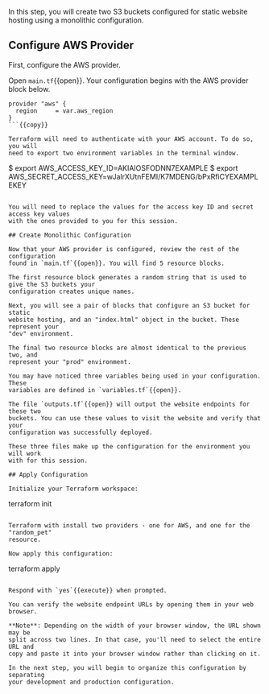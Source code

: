 In this step, you will create two S3 buckets configured for static website
hosting using a monolithic configuration.

## Configure AWS Provider

First, configure the AWS provider.

Open `main.tf`{{open}}. Your configuration begins with the AWS provider block below.

```
provider "aws" {
  region     = var.aws_region
}
```{{copy}}

Terraform will need to authenticate with your AWS account. To do so, you will
need to export two environment variables in the terminal window.

```
$ export AWS_ACCESS_KEY_ID=AKIAIOSFODNN7EXAMPLE
$ export AWS_SECRET_ACCESS_KEY=wJalrXUtnFEMI/K7MDENG/bPxRfiCYEXAMPLEKEY
```

You will need to replace the values for the access key ID and secret access key values
with the ones provided to you for this session.

## Create Monolithic Configuration

Now that your AWS provider is configured, review the rest of the configuration
found in `main.tf`{{open}}. You will find 5 resource blocks.

The first resource block generates a random string that is used to give the S3 buckets your
configuration creates unique names.

Next, you will see a pair of blocks that configure an S3 bucket for static
website hosting, and an "index.html" object in the bucket. These represent your
"dev" environment.

The final two resource blocks are almost identical to the previous two, and
represent your "prod" environment.

You may have noticed three variables being used in your configuration. These
variables are defined in `variables.tf`{{open}}.

The file `outputs.tf`{{open}} will output the website endpoints for these two
buckets. You can use these values to visit the website and verify that your
configuration was successfully deployed.

These three files make up the configuration for the environment you will work
with for this session.

## Apply Configuration

Initialize your Terraform workspace:

```
terraform init
```{{execute}}

Terraform with install two providers - one for AWS, and one for the "random_pet"
resource.

Now apply this configuration:

```
terraform apply
```{{execute}}

Respond with `yes`{{execute}} when prompted.

You can verify the website endpoint URLs by opening them in your web browser.

**Note**: Depending on the width of your browser window, the URL shown may be
split across two lines. In that case, you'll need to select the entire URL and
copy and paste it into your browser window rather than clicking on it.

In the next step, you will begin to organize this configuration by separating
your development and production configuration.
